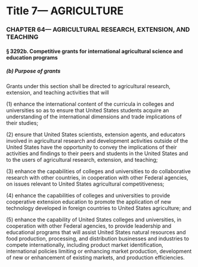 
# Title 7— AGRICULTURE
### CHAPTER 64— AGRICULTURAL RESEARCH, EXTENSION, AND TEACHING
#### § 3292b. Competitive grants for international agricultural science and education programs
##### (b) Purpose of grants

Grants under this section shall be directed to agricultural research, extension, and teaching activities that will

(1) enhance the international content of the curricula in colleges and universities so as to ensure that United States students acquire an understanding of the international dimensions and trade implications of their studies;

(2) ensure that United States scientists, extension agents, and educators involved in agricultural research and development activities outside of the United States have the opportunity to convey the implications of their activities and findings to their peers and students in the United States and to the users of agricultural research, extension, and teaching;

(3) enhance the capabilities of colleges and universities to do collaborative research with other countries, in cooperation with other Federal agencies, on issues relevant to United States agricultural competitiveness;

(4) enhance the capabilities of colleges and universities to provide cooperative extension education to promote the application of new technology developed in foreign countries to United States agriculture; and

(5) enhance the capability of United States colleges and universities, in cooperation with other Federal agencies, to provide leadership and educational programs that will assist United States natural resources and food production, processing, and distribution businesses and industries to compete internationally, including product market identification, international policies limiting or enhancing market production, development of new or enhancement of existing markets, and production efficiencies.

